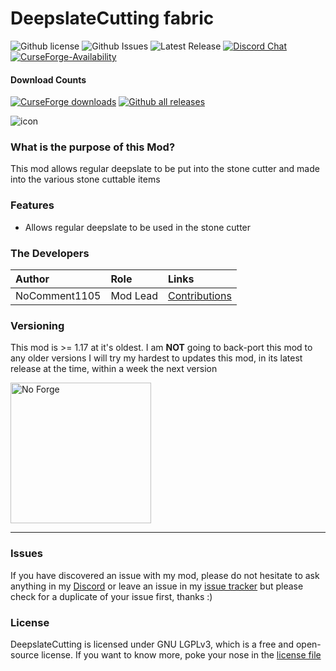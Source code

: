 # DeepslateCutting fabric
![Github license](https://img.shields.io/github/license/NoComment1105/DeepslateCutting-fabric.svg?label=License)
![Github Issues](https://img.shields.io/github/issues/NoComment1105/DeepslateCutting-fabric.svg?label=Issues)
![Latest Release](https://img.shields.io/github/v/release/NoComment1105/DeepslateCutting-fabric?label=Latest%20Release)
[![Discord Chat](https://img.shields.io/badge/Chat%20on-Discord-7289DA)](https://discord.gg/28N2Eeq2tT)
[![CurseForge-Availability](http://cf.way2muchnoise.eu/versions/deepslatecutting.svg)](https://www.curseforge.com/minecraft/mc-mods/deepslatecutting)


#### Download Counts
[![CurseForge downloads](http://cf.way2muchnoise.eu/full_504899_downloads.svg)](https://www.curseforge.com/minecraft/mc-mods/deepslatecutting)
[![Github all releases](https://img.shields.io/github/downloads/NoComment1105/DeepslateCutting-fabric/total.svg?label=Downloads%20From%20GH)](https://GitHub.com/NoComment1105/periodic-mod-fabric/releases/)

![icon](https://user-images.githubusercontent.com/67918617/126058887-68317cb4-b734-463a-8d1a-607c536fb80e.png)

### What is the purpose of this Mod?
This mod allows regular deepslate to be put into the stone cutter and made into the various stone cuttable items

### Features
* Allows regular deepslate to be used in the stone cutter

### The Developers

| Author   | Role   | Links   |
|:---------|:-------|:--------|
| NoComment1105 | Mod Lead | [Contributions](https://github.com/NoComment1105/DeepslateCutting-fabric/commits?author=NoComment1105) |

### Versioning
This mod is >= 1.17 at it's oldest. I am **NOT** going to back-port this mod to any older versions
I will try my hardest to updates this mod, in its latest release at the time, within a week the next version


<img src="https://user-images.githubusercontent.com/67918617/115963692-69eefc00-a518-11eb-9a4b-28196a8ea004.png" alt="No Forge" width="225"></a>


----

### Issues
If you have discovered an issue with my mod, please do not hesitate to ask anything in my [Discord](https://discord.gg/28N2Eeq2tT) or leave an issue in my [issue tracker](https://www.github.com/NoComment1105/DeepslateCutting-fabric/issues) but please check for a duplicate of your issue first, thanks :)

### License
DeepslateCutting is licensed under GNU LGPLv3, which is a free and open-source license. If you want to know more, poke 
your nose in the [license file](https://github.com/NoComment1105/DeepslateCutting/blob/1.17.x/main/LICENSE)
